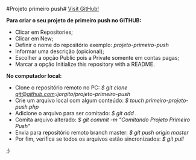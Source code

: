 #Projeto primeiro push#
[Visit GitHub!](https://www.github.com)

**Para criar o seu projeto de primeiro push no GITHUB:**

- Clicar em Repositories;
- Clicar em New;
- Definir o nome do repositório exemplo: *projeto-primeiro-push*
- Informar uma descrição (opicional);
- Escolher a opção Public pois a Private somente em contas pagas;
- Marcar a opção Initialize this repository with a README.

**No computador local:**

- Clone o repositório remoto no PC:
*$ git clone git@github.com:ijorgito/projeto-primeiro-push*
- Crie um arquivo local com algum conteúdo: 
*$ touch primeiro-projeto-push.php*
- Adicione o arquivo para ser comitado: 
*$ git add .*
- Comita arquivo alterado:
*$ git commit -m "Comitando Projeto Primeiro Push"*
- Envia para repositório remoto branch master:
*$ git push origin master*
- Por fim, verifica se todos os arquivos estão sincronizados:
*$ git pull*

;)




 


